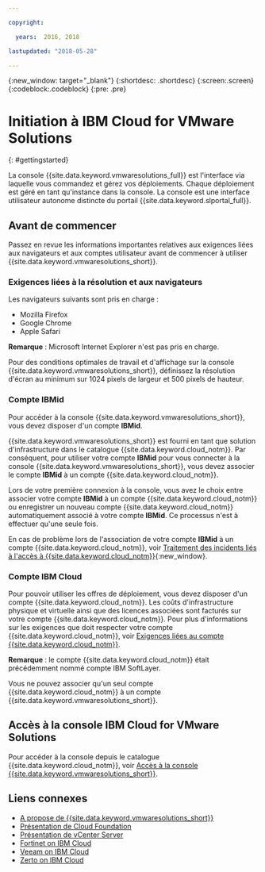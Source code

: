 ```yaml
---

copyright:

  years:  2016, 2018

lastupdated: "2018-05-28"

---
```


{:new_window: target="_blank"}
{:shortdesc: .shortdesc}
{:screen:.screen}
{:codeblock:.codeblock}
{:pre: .pre}

# Initiation à IBM Cloud for VMware Solutions
{: #gettingstarted}

La console {{site.data.keyword.vmwaresolutions_full}} est l'interface via laquelle vous commandez et gérez vos déploiements. Chaque déploiement est géré en tant qu'instance dans la console. La console est une interface utilisateur autonome distincte du portail {{site.data.keyword.slportal_full}}.

## Avant de commencer

Passez en revue les informations importantes relatives aux exigences liées aux navigateurs et aux comptes utilisateur avant de commencer à utiliser {{site.data.keyword.vmwaresolutions_short}}.

### Exigences liées à la résolution et aux navigateurs

Les navigateurs suivants sont pris en charge :
*  Mozilla Firefox
*  Google Chrome
*  Apple Safari

**Remarque** : Microsoft Internet Explorer n'est pas pris en charge.

Pour des conditions optimales de travail et d'affichage sur la console {{site.data.keyword.vmwaresolutions_short}}, définissez la résolution d'écran au minimum sur 1024 pixels de largeur et 500 pixels de hauteur.

### Compte IBMid

Pour accéder à la console {{site.data.keyword.vmwaresolutions_short}}, vous devez disposer d'un compte **IBMid**.

{{site.data.keyword.vmwaresolutions_short}} est fourni en tant que solution d'infrastructure dans le catalogue {{site.data.keyword.cloud_notm}}. Par conséquent, pour utiliser votre compte **IBMid** pour vous connecter à la console {{site.data.keyword.vmwaresolutions_short}}, vous devez associer le compte **IBMid** à un compte {{site.data.keyword.cloud_notm}}.

Lors de votre première connexion à la console, vous avez le choix entre associer votre compte **IBMid** à un compte {{site.data.keyword.cloud_notm}} ou enregistrer un nouveau compte {{site.data.keyword.cloud_notm}} automatiquement associé à votre compte **IBMid**. Ce processus n'est à effectuer qu'une seule fois.

En cas de problème lors de l'association de votre compte **IBMid** à un compte {{site.data.keyword.cloud_notm}}, voir [Traitement des incidents liés à l'accès à {{site.data.keyword.cloud_notm}}](https://console.bluemix.net/docs/troubleshoot/ts_accessing.html){:new_window}.

### Compte IBM Cloud

Pour pouvoir utiliser les offres de déploiement, vous devez disposer d'un compte {{site.data.keyword.cloud_notm}}. Les coûts d'infrastructure physique et virtuelle ainsi que des licences associées sont facturés sur votre compte {{site.data.keyword.cloud_notm}}. Pour plus d'informations sur les exigences que doit respecter votre compte {{site.data.keyword.cloud_notm}}, voir [Exigences liées au compte {{site.data.keyword.cloud_notm}}](vmonic/slaccountrequirement.html).

**Remarque** : le compte {{site.data.keyword.cloud_notm}} était précédemment nommé compte IBM SoftLayer.

Vous ne pouvez associer qu'un seul compte {{site.data.keyword.cloud_notm}} à un compte {{site.data.keyword.vmwaresolutions_short}}.

## Accès à la console IBM Cloud for VMware Solutions

Pour accéder à la console depuis le catalogue {{site.data.keyword.cloud_notm}}, voir [Accès à la console {{site.data.keyword.vmwaresolutions_short}}](vmonic/loginmethod.html).

## Liens connexes

* [A propose de {{site.data.keyword.vmwaresolutions_short}}](vmonic/prod_overview.html)
* [Présentation de Cloud Foundation](sddc/sd_cloudfoundationoverview.html)
* [Présentation de vCenter Server](vcenter/vc_vcenterserveroverview.html)
* [Fortinet on IBM Cloud](services/fsa_considerations.html)
* [Veeam on IBM Cloud](services/veeam_considerations.html)
* [Zerto on IBM Cloud](services/addingzertodr.html)

